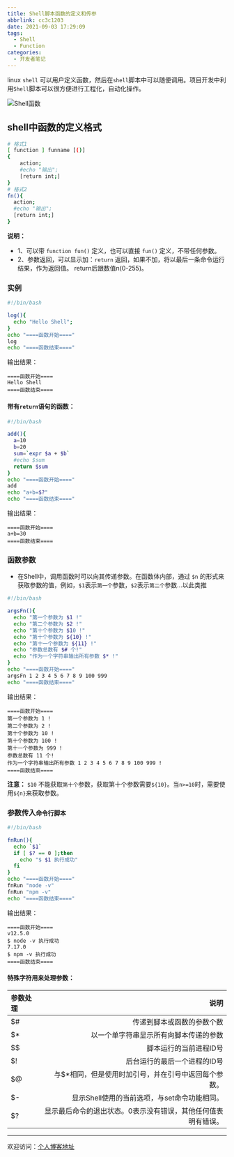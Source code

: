 ```yaml
---
title: Shell脚本函数的定义和传参
abbrlink: cc3c1203
date: 2021-09-03 17:29:09
tags:
  - Shell
  - Function
categories:
  - 开发者笔记 
---
```


linux `shell` 可以用户定义函数，然后在`shell`脚本中可以随便调用。项目开发中利用`Shell`脚本可以很方便进行工程化，自动化操作。

![Shell函数](//tiven.cn/assets/img/img-shell.jpg)

<!-- more -->

## shell中函数的定义格式

```bash
# 格式1
[ function ] funname [()]
{
    action;
    #echo "输出";
    [return int;]
}
# 格式2
fn(){
  action;
  #echo "输出";
  [return int;]
}
```

**说明：**

* 1、可以带 `function fun()` 定义，也可以直接 `fun()` 定义，不带任何参数。
* 2、参数返回，可以显示加：`return` 返回，如果不加，将以最后一条命令运行结果，作为返回值。 return后跟数值n(0-255)。

### 实例

```bash
#!/bin/bash

log(){
  echo "Hello Shell";
}
echo "====函数开始===="
log
echo "====函数结束===="
```

输出结果：

    ====函数开始====
    Hello Shell
    ====函数结束====

#### 带有`return`语句的函数：

```bash
#!/bin/bash

add(){
  a=10
  b=20
  sum=`expr $a + $b`
  #echo $sum
  return $sum
}
echo "====函数开始===="
add
echo "a+b=$?"
echo "====函数结束===="
```

输出结果：

    ====函数开始====
    a+b=30
    ====函数结束====

### 函数参数

* 在Shell中，调用函数时可以向其传递参数。在函数体内部，通过 `$n` 的形式来获取参数的值，例如，`$1`表示`第一个`参数，`$2`表示`第二个`参数...以此类推

```bash
#!/bin/bash

argsFn(){
  echo "第一个参数为 $1 !"
  echo "第二个参数为 $2 !"
  echo "第十个参数为 $10 !"
  echo "第十个参数为 ${10} !"
  echo "第十一个参数为 ${11} !"
  echo "参数总数有 $# 个!"
  echo "作为一个字符串输出所有参数 $* !"
}
echo "====函数开始===="
argsFn 1 2 3 4 5 6 7 8 9 100 999
echo "====函数结束===="
```

输出结果：

    ====函数开始====
    第一个参数为 1 !
    第二个参数为 2 !
    第十个参数为 10 !
    第十个参数为 100 !
    第十一个参数为 999 !
    参数总数有 11 个!
    作为一个字符串输出所有参数 1 2 3 4 5 6 7 8 9 100 999 !
    ====函数结束====

**注意：** `$10` 不能获取`第十个`参数，获取第十个参数需要`${10}`。当`n>=10`时，需要使用`${n}`来获取参数。

### 参数传入`命令行脚本`

```bash
#!/bin/bash

fnRun(){
  echo `$1`
  if [ $? == 0 ];then
    echo "$ $1 执行成功"
  fi
}
echo "====函数开始===="
fnRun "node -v"
fnRun "npm -v"
echo "====函数结束===="
```

输出结果：

    ====函数开始====
    v12.5.0
    $ node -v 执行成功
    7.17.0
    $ npm -v 执行成功
    ====函数结束====


#### 特殊字符用来处理参数：

|参数处理|说明|
|:---|---:|
|$#|传递到脚本或函数的参数个数|
|$*|以一个单字符串显示所有向脚本传递的参数|
|$$|脚本运行的当前进程ID号|
|$!|后台运行的最后一个进程的ID号|
|$@|与$*相同，但是使用时加引号，并在引号中返回每个参数。|
|$-|显示Shell使用的当前选项，与set命令功能相同。|
|$?|显示最后命令的退出状态。0表示没有错误，其他任何值表明有错误。|

---

欢迎访问：[个人博客地址](//tiven.cn/p/cc3c1203/ "天問博客")